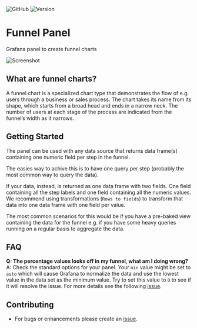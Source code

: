 ![GitHub](https://img.shields.io/github/license/mckn/mckn-funnel-panel)
![Version](https://img.shields.io/github/package-json/v/mckn/mckn-funnel-panel)

# Funnel Panel

Grafana panel to create funnel charts

![Screenshot](https://raw.githubusercontent.com/mckn/mckn-funnel-panel/83b6605fa913001f965ff951892c9bdf13429f07/src/img/panel.png)

## What are funnel charts?

A funnel chart is a specialized chart type that demonstrates the flow of e.g. users through a business or sales process. The chart takes its name from its shape, which starts from a broad head and ends in a narrow neck. The number of users at each stage of the process are indicated from the funnel’s width as it narrows.

## Getting Started

The panel can be used with any data source that returns data frame(s) containing one numeric field per step in the funnel.

The easies way to achive this is to have one query per step (probably the most common way to query the data).

If your data, instead, is returned as one data frame with two fields. One field containing all the step labels and one field containing all the numeric values. We recommend using transformations (`Rows to fields`) to transform that data into one data frame with one field per value.

The most common scenarios for this would be if you have a pre-baked view containing the data for the funnel e.g. if you have some heavy queries running on a regular basis to aggregate the data.

## FAQ

**Q: The percentage values looks off in my funnel, what am I doing wrong?**
A: Check the standard options for your panel. Your `min` value might be set to `auto` which will cause Grafana to normalize the data and use the lowest value in the data set as the minimum value. Try to set this value to `0` to see if it will resolve the issue. For more details see the following [issue](https://github.com/mckn/mckn-funnel-panel/issues/47#issuecomment-2561915080).

## Contributing

- For bugs or enhancements please create an [issue](https://github.com/mckn/mckn-funnel-panel/issues/new).
